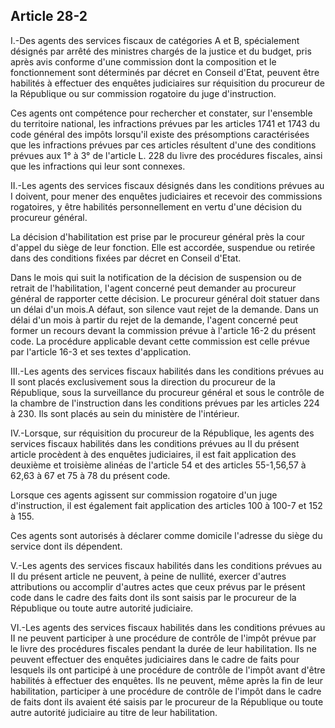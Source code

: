 Article 28-2
----
I.-Des agents des services fiscaux de catégories A et B, spécialement désignés
par arrêté des ministres chargés de la justice et du budget, pris après avis
conforme d'une commission dont la composition et le fonctionnement sont
déterminés par décret en Conseil d'Etat, peuvent être habilités à effectuer des
enquêtes judiciaires sur réquisition du procureur de la République ou sur
commission rogatoire du juge d'instruction.

Ces agents ont compétence pour rechercher et constater, sur l'ensemble du
territoire national, les infractions prévues par les articles 1741 et 1743 du
code général des impôts lorsqu'il existe des présomptions caractérisées que les
infractions prévues par ces articles résultent d'une des conditions prévues aux
1° à 3° de l'article L. 228 du livre des procédures fiscales, ainsi que les
infractions qui leur sont connexes.

II.-Les agents des services fiscaux désignés dans les conditions prévues au I
doivent, pour mener des enquêtes judiciaires et recevoir des commissions
rogatoires, y être habilités personnellement en vertu d'une décision du
procureur général.

La décision d'habilitation est prise par le procureur général près la cour
d'appel du siège de leur fonction. Elle est accordée, suspendue ou retirée dans
des conditions fixées par décret en Conseil d'Etat.

Dans le mois qui suit la notification de la décision de suspension ou de retrait
de l'habilitation, l'agent concerné peut demander au procureur général de
rapporter cette décision. Le procureur général doit statuer dans un délai d'un
mois.A défaut, son silence vaut rejet de la demande. Dans un délai d'un mois à
partir du rejet de la demande, l'agent concerné peut former un recours devant la
commission prévue à l'article 16-2 du présent code. La procédure applicable
devant cette commission est celle prévue par l'article 16-3 et ses textes
d'application.

III.-Les agents des services fiscaux habilités dans les conditions prévues au II
sont placés exclusivement sous la direction du procureur de la République, sous
la surveillance du procureur général et sous le contrôle de la chambre de
l'instruction dans les conditions prévues par les articles 224 à 230. Ils sont
placés au sein du ministère de l'intérieur.

IV.-Lorsque, sur réquisition du procureur de la République, les agents des
services fiscaux habilités dans les conditions prévues au II du présent article
procèdent à des enquêtes judiciaires, il est fait application des deuxième et
troisième alinéas de l'article 54 et des articles 55-1,56,57 à 62,63 à 67 et 75
à 78 du présent code.

Lorsque ces agents agissent sur commission rogatoire d'un juge d'instruction, il
est également fait application des articles 100 à 100-7 et 152 à 155.

Ces agents sont autorisés à déclarer comme domicile l'adresse du siège du
service dont ils dépendent.

V.-Les agents des services fiscaux habilités dans les conditions prévues au II
du présent article ne peuvent, à peine de nullité, exercer d'autres attributions
ou accomplir d'autres actes que ceux prévus par le présent code dans le cadre
des faits dont ils sont saisis par le procureur de la République ou toute autre
autorité judiciaire.

VI.-Les agents des services fiscaux habilités dans les conditions prévues au II
ne peuvent participer à une procédure de contrôle de l'impôt prévue par le livre
des procédures fiscales pendant la durée de leur habilitation. Ils ne peuvent
effectuer des enquêtes judiciaires dans le cadre de faits pour lesquels ils ont
participé à une procédure de contrôle de l'impôt avant d'être habilités à
effectuer des enquêtes. Ils ne peuvent, même après la fin de leur habilitation,
participer à une procédure de contrôle de l'impôt dans le cadre de faits dont
ils avaient été saisis par le procureur de la République ou toute autre autorité
judiciaire au titre de leur habilitation.

